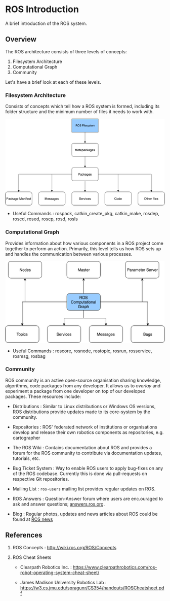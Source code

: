 # ROS Introduction

A brief introduction of the ROS system.

## Overview

The ROS architecture consists of three levels of concepts:

1. Filesystem Architecture
2. Computational Graph
3. Community

Let's have a brief look at each of these levels.

### Filesystem Architecture

Consists of concepts which tell how a ROS system is formed, including its
folder structure and the minimum number of files it needs to work with.

![ROS_Filesystem](./images/ROS_Filesystem_Architecture.png)

* Useful Commands : rospack, catkin_create_pkg, catkin_make, rosdep, roscd,
rosed, roscp, rosd, rosls

### Computational Graph

Provides information about how various components in a ROS project come
together to perform an action. Primarily, this level tells us how ROS sets up
and handles the communication between various processes.

![ROS Computational Graph](./images/ROS_Computational_Graph.png)

* Useful Commands : roscore, rosnode, rostopic, rosrun, rosservice, rosmsg, rosbag

### Community

ROS community is an active open-source organisation sharing knowledge,
algorithms, code packages from any developer. It allows us to _overlay_ and
experiment a package from one developer on top of our developed packages. These
resources include:

* Distributions : Similar to Linux distributions or Windows OS versions, ROS
distributions provide updates made to its core-system by the community.

* Repositories : ROS' federated network of institutions or organisations develop
and release their own robotics components as repositories, e.g. cartographer

* The ROS Wiki : Contains documentation about ROS and provides a forum for the
ROS community to contribute via documentation updates, tutorials, etc.

* Bug Ticket System : Way to enable ROS users to apply bug-fixes on any of the ROS
codebase. Currently this is done via pull-requests on respective Git repositories.

* Mailing List : `ros-users` mailing list provides regular updates on ROS.

* ROS Answers : Question-Answer forum where users are enc.ouraged to ask and answer
questions; [answers.ros.org](http://answers.ros.org).

* Blog : Regular photos, updates and news articles about ROS could be found at
 [ROS news](http://ros.org/news)


## References

1. ROS Concepts : http://wiki.ros.org/ROS/Concepts

2. ROS Cheat Sheets
    * Clearpath Robotics Inc. : https://www.clearpathrobotics.com/ros-robot-operating-system-cheat-sheet/

    * James Madison University Robotics Lab : https://w3.cs.jmu.edu/spragunr/CS354/handouts/ROSCheatsheet.pdf
